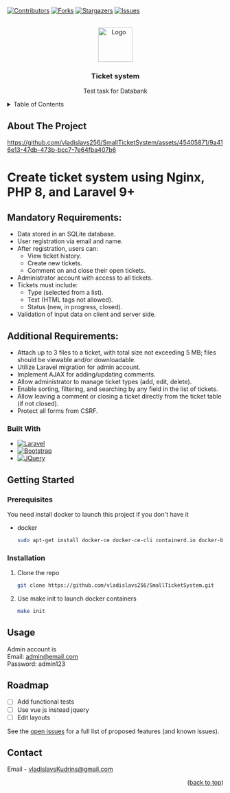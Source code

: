 <a name="readme-top"></a>



<!--
*** https://www.markdownguide.org/basic-syntax/#reference-style-links
-->
[![Contributors][contributors-shield]][contributors-url]
[![Forks][forks-shield]][forks-url]
[![Stargazers][stars-shield]][stars-url]
[![Issues][issues-shield]][issues-url]

[//]: # ([![LinkedIn][linkedin-shield]][linkedin-url])



<!-- PROJECT LOGO -->
<br />
<div align="center">
  <a href="https://github.com/vladislavs256/SmallTicketSystem">
    <img src="https://avatars.githubusercontent.com/u/45405871?s=400&u=6b3f9774b0dd21e79ca4fe7c2676208956f64350&v=4" alt="Logo" width="80" height="80">
  </a>

<h3 align="center">Ticket system</h3>

  <p align="center">
    Test task for Databank 
  </p>
</div>



<!-- TABLE OF CONTENTS -->
<details>
  <summary>Table of Contents</summary>
  <ol>
    <li>
      <a href="#about-the-project">About The Project</a>
      <ul>
        <li><a href="#built-with">Built With</a></li>
      </ul>
    </li>
    <li>
      <a href="#getting-started">Getting Started</a>
      <ul>
        <li><a href="#prerequisites">Prerequisites</a></li>
        <li><a href="#installation">Installation</a></li>
      </ul>
    </li>
    <li><a href="#usage">Usage</a></li>
    <li><a href="#roadmap">Roadmap</a></li>
    <li><a href="#contact">Contact</a></li>
  </ol>
</details>



<!-- ABOUT THE PROJECT -->
## About The Project

https://github.com/vladislavs256/SmallTicketSystem/assets/45405871/9a416e13-47db-473b-bcc7-7e64fba407b6

# Create ticket system using Nginx, PHP 8, and Laravel 9+

## Mandatory Requirements:

- Data stored in an SQLite database.
- User registration via email and name.
- After registration, users can:
    - View ticket history.
    - Create new tickets.
    - Comment on and close their open tickets.
- Administrator account with access to all tickets.
- Tickets must include:
    - Type (selected from a list).
    - Text (HTML tags not allowed).
    - Status (new, in progress, closed).
- Validation of input data on client and server side.

## Additional Requirements:

- Attach up to 3 files to a ticket, with total size not exceeding 5 MB; files should be viewable and/or downloadable.
- Utilize Laravel migration for admin account.
- Implement AJAX for adding/updating comments.
- Allow administrator to manage ticket types (add, edit, delete).
- Enable sorting, filtering, and searching by any field in the list of tickets.
- Allow leaving a comment or closing a ticket directly from the ticket table (if not closed).
- Protect all forms from CSRF.





### Built With

* [![Laravel][Laravel.com]][Laravel-url]
* [![Bootstrap][Bootstrap.com]][Bootstrap-url]
* [![JQuery][JQuery.com]][JQuery-url]




<!-- GETTING STARTED -->
## Getting Started

### Prerequisites

You need install docker to launch this project if you don't have it
* docker
  ```sh
  sudo apt-get install docker-ce docker-ce-cli containerd.io docker-buildx-plugin docker-compose-plugin
  ```

### Installation

1. Clone the repo
   ```sh
   git clone https://github.com/vladislavs256/SmallTicketSystem.git
   ```
2. Use make init to launch docker containers
   ```sh
   make init 
   ```
   
 
 





<!-- USAGE EXAMPLES -->
## Usage

Admin account is<br>
Email: admin@email.com <br>
Password: admin123





<!-- ROADMAP -->
## Roadmap

- [ ] Add functional tests
- [ ] Use vue js instead jquery
- [ ] Edit layouts

See the [open issues](https://github.com/vladislavs256/SmallTicketSystem/issues) for a full list of proposed features (and known issues).




<!-- CONTACT -->
## Contact

Email - vladislavsKudrins@gmail.com <br>

<p align="right">(<a href="#readme-top">back to top</a>)</p>



<!-- MARKDOWN LINKS & IMAGES -->
<!-- https://www.markdownguide.org/basic-syntax/#reference-style-links -->
[contributors-shield]: https://img.shields.io/github/contributors/vladislavs256/SmallTicketSystem.svg?style=for-the-badge
[contributors-url]: https://github.com/vladislavs256/SmallTicketSystem/graphs/contributors
[forks-shield]: https://img.shields.io/github/forks/vladislavs256/SmallTicketSystem.svg?style=for-the-badge
[forks-url]: https://github.com/vladislavs256/SmallTicketSystem/network/members
[stars-shield]: https://img.shields.io/github/stars/vladislavs256/SmallTicketSystem.svg?style=for-the-badge
[stars-url]: https://github.com/vladislavs256/SmallTicketSystem/stargazers
[issues-shield]: https://img.shields.io/github/issues/vladislavs256/SmallTicketSystem.svg?style=for-the-badge
[issues-url]: https://github.com/vladislavs256/SmallTicketSystem/issues
[license-shield]: https://img.shields.io/github/license/vladislavs256/SmallTicketSystem.svg?style=for-the-badge
[license-url]: https://github.com/vladislavs256/SmallTicketSystem/blob/master/LICENSE.txt
[linkedin-shield]: https://img.shields.io/badge/-LinkedIn-black.svg?style=for-the-badge&logo=linkedin&colorB=555
[linkedin-url]: https://linkedin.com/in/linkedin_username
[product-screenshot]: images/screenshot.png
[Laravel.com]: https://img.shields.io/badge/Laravel-FF2D20?style=for-the-badge&logo=laravel&logoColor=white
[Laravel-url]: https://laravel.com
[Bootstrap.com]: https://img.shields.io/badge/Bootstrap-563D7C?style=for-the-badge&logo=bootstrap&logoColor=white
[Bootstrap-url]: https://getbootstrap.com
[JQuery.com]: https://img.shields.io/badge/jQuery-0769AD?style=for-the-badge&logo=jquery&logoColor=white
[JQuery-url]: https://jquery.com




